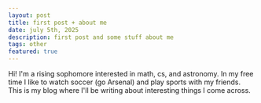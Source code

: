 ```yaml
---
layout: post
title: first post + about me 
date: july 5th, 2025 
description: first post and some stuff about me 
tags: other 
featured: true
---
```


Hi! I'm a rising sophomore interested in math, cs, and astronomy. In my free time I like to watch soccer (go Arsenal) and play sports with my friends. This is my blog where I'll be writing about interesting things I come across. 
